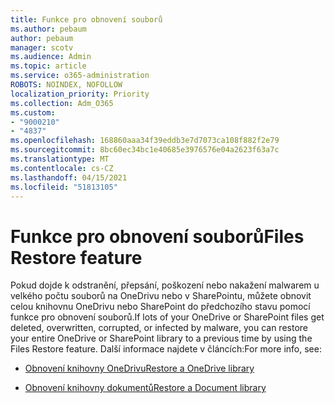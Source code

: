 ```yaml
---
title: Funkce pro obnovení souborů
ms.author: pebaum
author: pebaum
manager: scotv
ms.audience: Admin
ms.topic: article
ms.service: o365-administration
ROBOTS: NOINDEX, NOFOLLOW
localization_priority: Priority
ms.collection: Adm_O365
ms.custom:
- "9000210"
- "4837"
ms.openlocfilehash: 168860aaa34f39eddb3e7d7073ca108f882f2e79
ms.sourcegitcommit: 8bc60ec34bc1e40685e3976576e04a2623f63a7c
ms.translationtype: MT
ms.contentlocale: cs-CZ
ms.lasthandoff: 04/15/2021
ms.locfileid: "51813105"
---
```

# <a name="files-restore-feature"></a><span data-ttu-id="f8c82-102">Funkce pro obnovení souborů</span><span class="sxs-lookup"><span data-stu-id="f8c82-102">Files Restore feature</span></span>

<span data-ttu-id="f8c82-103">Pokud dojde k odstranění, přepsání, poškození nebo nakažení malwarem u velkého počtu souborů na OneDrivu nebo v SharePointu, můžete obnovit celou knihovnu OneDrivu nebo SharePoint do předchozího stavu pomocí funkce pro obnovení souborů.</span><span class="sxs-lookup"><span data-stu-id="f8c82-103">If lots of your OneDrive or SharePoint files get deleted, overwritten, corrupted, or infected by malware, you can restore your entire OneDrive or SharePoint library to a previous time by using the Files Restore feature.</span></span> <span data-ttu-id="f8c82-104">Další informace najdete v článcích:</span><span class="sxs-lookup"><span data-stu-id="f8c82-104">For more info, see:</span></span>

- [<span data-ttu-id="f8c82-105">Obnovení knihovny OneDrivu</span><span class="sxs-lookup"><span data-stu-id="f8c82-105">Restore a OneDrive library</span></span>](https://support.office.com/article/restore-your-onedrive-fa231298-759d-41cf-bcd0-25ac53eb8a150)

- [<span data-ttu-id="f8c82-106">Obnovení knihovny dokumentů</span><span class="sxs-lookup"><span data-stu-id="f8c82-106">Restore a Document library</span></span>](https://support.office.com/article/restore-a-document-library-317791c3-8bd0-4dfd-8254-3ca90883d39a)
